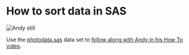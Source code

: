 # How to sort data in SAS 

![Andy still](https://img.youtube.com/vi/jRr3yrRKZp4/0.jpg)

Use the [photodata.sas](photodata.sas) data set to [follow along with Andy in his How To video](https://www.youtube.com/watch?v=jRr3yrRKZp4).

